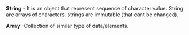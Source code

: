 **String** - It is an object that represent sequence of character value.
String are arrays of characters.
strings are immutable (that cant be changed).


**Array** -Collection of similar type of data/elements.
